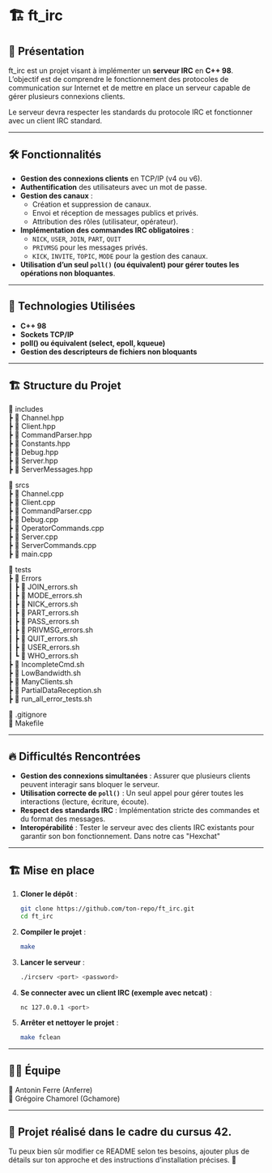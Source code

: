 # 🏗️ ft_irc

## 🚀 Présentation

ft_irc est un projet visant à implémenter un **serveur IRC** en **C++ 98**.  
L’objectif est de comprendre le fonctionnement des protocoles de communication sur Internet et de mettre en place un serveur capable de gérer plusieurs connexions clients.  

Le serveur devra respecter les standards du protocole IRC et fonctionner avec un client IRC standard.

---

## 🛠️ Fonctionnalités

- **Gestion des connexions clients** en TCP/IP (v4 ou v6).
- **Authentification** des utilisateurs avec un mot de passe.
- **Gestion des canaux** :
  - Création et suppression de canaux.
  - Envoi et réception de messages publics et privés.
  - Attribution des rôles (utilisateur, opérateur).
- **Implémentation des commandes IRC obligatoires** :
  - `NICK`, `USER`, `JOIN`, `PART`, `QUIT`
  - `PRIVMSG` pour les messages privés.
  - `KICK`, `INVITE`, `TOPIC`, `MODE` pour la gestion des canaux.
- **Utilisation d’un seul `poll()` (ou équivalent) pour gérer toutes les opérations non bloquantes**.

---

## 📌 Technologies Utilisées

- **C++ 98**
- **Sockets TCP/IP**
- **poll() ou équivalent (select, epoll, kqueue)**
- **Gestion des descripteurs de fichiers non bloquants**

---

## 🏗️ Structure du Projet

📂 includes  
 ┣ 📜 Channel.hpp  
 ┣ 📜 Client.hpp  
 ┣ 📜 CommandParser.hpp  
 ┣ 📜 Constants.hpp  
 ┣ 📜 Debug.hpp  
 ┣ 📜 Server.hpp  
 ┣ 📜 ServerMessages.hpp  

📂 srcs  
 ┣ 📜 Channel.cpp  
 ┣ 📜 Client.cpp  
 ┣ 📜 CommandParser.cpp  
 ┣ 📜 Debug.cpp  
 ┣ 📜 OperatorCommands.cpp  
 ┣ 📜 Server.cpp  
 ┣ 📜 ServerCommands.cpp  
 ┣ 📜 main.cpp  

📂 tests  
 ┣ 📂 Errors  
 ┃ ┣ 📜 JOIN_errors.sh  
 ┃ ┣ 📜 MODE_errors.sh  
 ┃ ┣ 📜 NICK_errors.sh  
 ┃ ┣ 📜 PART_errors.sh  
 ┃ ┣ 📜 PASS_errors.sh  
 ┃ ┣ 📜 PRIVMSG_errors.sh  
 ┃ ┣ 📜 QUIT_errors.sh  
 ┃ ┣ 📜 USER_errors.sh  
 ┃ ┗ 📜 WHO_errors.sh  
 ┣ 📜 IncompleteCmd.sh  
 ┣ 📜 LowBandwidth.sh  
 ┣ 📜 ManyClients.sh  
 ┣ 📜 PartialDataReception.sh  
 ┣ 📜 run_all_error_tests.sh  

📜 .gitignore  
📜 Makefile  

---

## 🔥 Difficultés Rencontrées

- **Gestion des connexions simultanées** : Assurer que plusieurs clients peuvent interagir sans bloquer le serveur.  
- **Utilisation correcte de `poll()`** : Un seul appel pour gérer toutes les interactions (lecture, écriture, écoute).  
- **Respect des standards IRC** : Implémentation stricte des commandes et du format des messages.  
- **Interopérabilité** : Tester le serveur avec des clients IRC existants pour garantir son bon fonctionnement. Dans notre cas "Hexchat"  

---

## 🏗️ Mise en place

1. **Cloner le dépôt** :
   ```bash
   git clone https://github.com/ton-repo/ft_irc.git
   cd ft_irc
2. **Compiler le projet** :
   ```bash
   make
3. **Lancer le serveur** :
   ```bash
   ./ircserv <port> <password>
4. **Se connecter avec un client IRC (exemple avec netcat)** :
   ```bash
   nc 127.0.0.1 <port>
5. **Arrêter et nettoyer le projet** :
   ```bash
   make fclean

---

## 👨‍💻 Équipe  

👤 Antonin Ferre (Anferre)  
👤 Grégoire Chamorel (Gchamore)  

---

## 📜 Projet réalisé dans le cadre du cursus 42.  

Tu peux bien sûr modifier ce README selon tes besoins, ajouter plus de détails sur ton approche et des instructions d’installation précises. 🚀  
